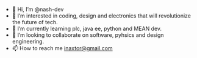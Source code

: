 - 👋 Hi, I’m @nash-dev
- 👀 I’m interested in coding, design and electronics that will revolutionize the future of tech.
- 🌱 I’m currently learning plc, java ee, python and MEAN dev.
- 💞️ I’m looking to collaborate on software, pyhsics and design engineering.
- 📫 How to reach me inaxtor@gmail.com

<!---
nash-dev/nash-dev is a ✨ special ✨ repository because its `README.md` (this file) appears on your GitHub profile.
You can click the Preview link to take a look at your changes.
--->
